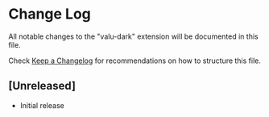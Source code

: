# Change Log

All notable changes to the "valu-dark" extension will be documented in this file.

Check [Keep a Changelog](http://keepachangelog.com/) for recommendations on how to structure this file.

## [Unreleased]

- Initial release
